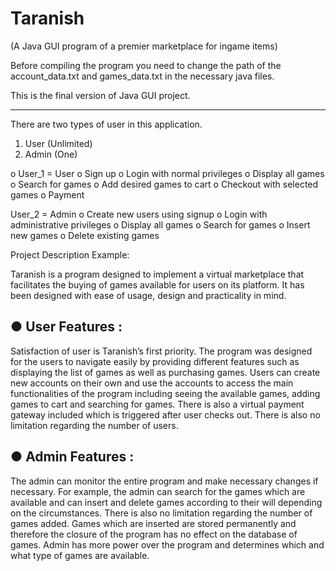 # Taranish
(A Java GUI program of a premier marketplace for ingame items)

>>>>>>>>>>>>>>>>>>>>>>>>>>>>>>>>>>>>>>>>>>>>>>>>>>>>>>>>>>>>>>>>>>>>>>>>>>>>>>>>>>
>>>>>>>>>>>>>>>>>>>>>>>>>>>>>>>>>>>>>>>>>>>>>>>>>>>>>>>>>>>>>>>>>>>>>>>>>>>>>>>>>>

Before compiling the program you need to change the path of the account_data.txt and
games_data.txt in the necessary java files.

This is the final version of Java GUI project.

-------------------------------------------------------------------------------------
There are two types of user in this application. 
1. User (Unlimited)
2. Admin (One)

o	User_1 = User
o	Sign up
o	Login with normal privileges
o	Display all games
o	Search for games
o	Add desired games to cart
o	Checkout with selected games
o	Payment

User_2 = Admin
o	Create new users using signup
o	Login with administrative privileges
o	Display all games
o	Search for games
o	Insert new games
o	Delete existing games

Project Description Example:

Taranish is a program designed to implement a virtual marketplace that facilitates 
the buying of games available for users on its platform. It has been designed with 
ease of usage, design and practicality in mind. 

●	User Features : 
------------------
Satisfaction of user is Taranish’s first priority. The program was designed for the users to navigate easily by providing different features such as displaying the list of games as well as purchasing games. Users can create new accounts on their own and use the accounts to access the main functionalities of the program including seeing the available games, adding games to cart and searching for games. There is also a virtual payment gateway included which is triggered after user checks out. There is also no limitation regarding the number of users.

●	Admin Features :
------------------
The admin can monitor the entire program and make necessary changes if necessary. For example, the admin can search for the games which are available and can insert and delete games according to their will depending on the circumstances. There is also no limitation regarding the number of games added. Games which are inserted are stored permanently and therefore the closure of the program has no effect on the database of games. Admin has more power over the program and determines which and what type of games are available.



